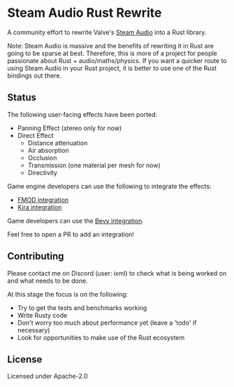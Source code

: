 # Steam Audio Rust Rewrite

A community effort to rewrite Valve's [Steam Audio] into a Rust library.

Note: Steam Audio is massive and the benefits of rewriting it in Rust are going to be sparse at best.
Therefore, this is more of a project for people passionate about Rust + audio/maths/physics.
If you want a quicker route to using Steam Audio in your Rust project, it is better to use one of the Rust bindings out there.

## Status

The following user-facing effects have been ported:
- Panning Effect (stereo only for now)
- Direct Effect
  - Distance attenuation
  - Air absorption
  - Occlusion
  - Transmission (one material per mesh for now)
  - Directivity

Game engine developers can use the following to integrate the effects:
- [FMOD integration]
- [Kira integration]

Game developers can use the [Bevy integration].

Feel free to open a PR to add an integration!

## Contributing

Please contact me on Discord (user: ixml) to check what is being worked on and what needs to be done.

At this stage the focus is on the following:
- Try to get the tests and benchmarks working
- Write Rusty code
- Don't worry too much about performance yet (leave a 'todo' if necessary)
- Look for opportunities to make use of the Rust ecosystem

## License

Licensed under Apache-2.0

[Steam Audio]: https://github.com/ValveSoftware/steam-audio
[FMOD integration]: https://crates.io/crates/phonon-fmod
[Kira integration]: https://crates.io/crates/phonon-kira
[Bevy integration]: https://crates.io/crates/bevy-phonon
